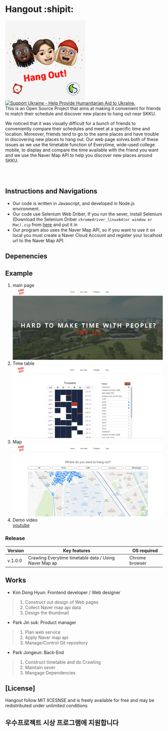 # Hangout :shipit:    

<img src="thumbnail.png" alt="Hang Out!" height="256px" align="left">

<a href="https://opensource.facebook.com/support-ukraine">
  <img src="https://img.shields.io/badge/Support-Ukraine-FFD500?style=flat&labelColor=005BBB" alt="Support Ukraine - Help Provide Humanitarian Aid to Ukraine." />
</a>
<br>
This is an Open Source Project that aims at making it convenient for friends to match their schedule and discover new places to hang out near SKKU.


We noticed that it was visually difficult for a bunch of friends to conveniently compare their schedules and meet at a specific time and location. Moreover, friends tend to go to the same places and have trouble in discovering new places to hang out. Our web page solves both of these issues as we use the timetable function of Everytime, wide-used college mobile, to display and compare the time available with the friend you want and we use the Naver Map API to help you discover new places around SKKU.



<br>
<br>

## Instructions and Navigations

* Our code is written in Javascript, and developed in Node.js environment.
* Our code use Selenium Web Driber, If you run the sever, install Selenium (Download the Selenium Driber `chromedriver_linux64(or window or Mac).zip` from [here](https://www.selenium.dev/documentation/webdriver/getting_started/install_drivers/) and put it in 
* Our program also uses the Naver Map API, so if you want to use it on local you must create a Naver Cloud Account and register your localhost url to the Naver Map API.
## Depenencies


## Example
1. main page  
![image](public/img/main.png)
2. Time table 
![image](public/img/include_friends.png)
3. Map
![image](public/img/map.png)
4. Demo video  
[youtube](https://www.youtube.com/watch?v=IFPoISu1zbA)  

### Release 

| Version  |       Key features                  | OS required                        |
| -------- | ------------------------------------| -----------------------------------|
|  v.1.0.0 | Crawling Everytime timetable data / Using Naver Map ap | Chrome browser |




## Works

- Kim Dong Hyun: Frontend developer / Web designer

> 1. Construct out design of Web pages
> 2. Collect Naver map api data
> 3. Design the thumbnail

- Park Jin suk: Product manager

> 1. Plan web service
> 2. Apply Naver map api
> 3. Manage/Control Git repository

- Park Jongeun: Back-End

> 1.  Construct timetable and do Crawling
> 2.  Maintain sever
> 3.  Mangage Dependencies

## [License]
Hangout follow MIT lICESNSE and is freely available for free and may be redistributed under unlimited conditions

## 우수프로젝트 시상 프로그램에 지원합니다
